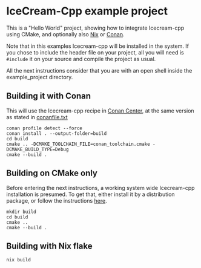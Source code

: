 # IceCream-Cpp example project

This is a "Hello World" project, showing how to integrate Icecream-cpp using CMake, and
optionally also [Nix](https://nixos.org) or [Conan](https://conan.io).

Note that in this examples Icecream-cpp will be installed in the system. If you chose to
include the header file on your project, all you will need is `#include` it on your source
and compile the project as usual.

All the next instructions consider that you are with an open shell inside the
example_project directory.

## Building it with Conan

This will use the Icecream-cpp recipe in [Conan
Center](https://conan.io/center/recipes/icecream-cpp), at the same version as stated in
[conanfile.txt](conanfile.txt)

```shell
conan profile detect --force
conan install . --output-folder=build
cd build
cmake .. -DCMAKE_TOOLCHAIN_FILE=conan_toolchain.cmake -DCMAKE_BUILD_TYPE=Debug
cmake --build .
```

## Building on CMake only

Before entering the next instructions, a working system wide Icecream-cpp installation is
presumed. To get that, either install it by a distribution package, or follow the
instructions [here](https://github.com/renatoGarcia/icecream-cpp/tree/master#install).


```shell
mkdir build
cd build
cmake ..
cmake --build .
```

## Building with Nix flake

```shell
nix build
```
